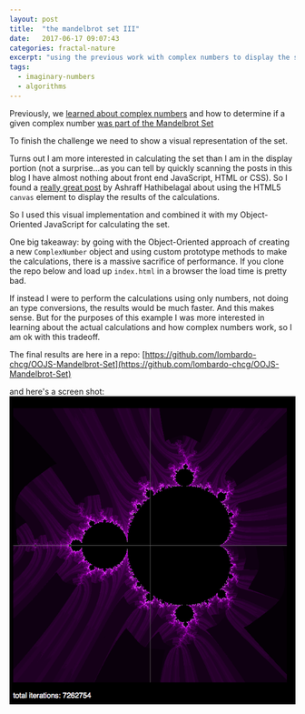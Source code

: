 ```yaml
---
layout: post
title:  "the mandelbrot set III"
date:   2017-06-17 09:07:43
categories: fractal-nature
excerpt: "using the previous work with complex numbers to display the set in a browser"
tags:
  - imaginary-numbers
  - algorithms
---
```


Previously, we [learned about complex numbers](/languages/2017/06/11/the-Mandelbrot-set.html) and how to determine if a given complex number [was part of the Mandelbrot Set](/languages/2017/06/13/the-mandelbrot-set-II.html)

To finish the challenge we need to show a visual representation of the set.

Turns out I am more interested in calculating the set than I am in the display portion (not a surprise...as you can tell by quickly scanning the posts in this blog I have almost nothing about front end JavaScript, HTML or CSS).  So I found a [really great post](http://progur.com/2017/02/create-mandelbrot-fractal-javascript.html) by Ashraff Hathibelagal about using the HTML5 `canvas` element to display the results of the calculations.

So I used this visual implementation and combined it with my Object-Oriented JavaScript for calculating the set.

One big takeaway: by going with the Object-Oriented approach of creating a new `ComplexNumber` object and using custom prototype methods to make the calculations, there is a massive sacrifice of performance.  If you clone the repo below and load up `index.html` in a browser the load time is pretty bad.  

If instead I were to perform the calculations using only numbers, not doing an type conversions, the results would be much faster.  And this makes sense.  But for the purposes of this example I was more interested in learning about the actual calculations and how complex numbers work, so I am ok with this tradeoff.

The final results are here in a repo:
[https://github.com/lombardo-chcg/OOJS-Mandelbrot-Set](https://github.com/lombardo-chcg/OOJS-Mandelbrot-Set)

and here's a screen shot:
![screenshot](https://raw.githubusercontent.com/lombardo-chcg/OOJS-Mandelbrot-Set/master/screenShot.png)
